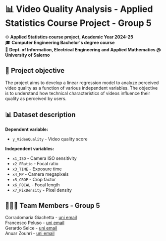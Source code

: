 # 📊 Video Quality Analysis - Applied Statistics Course Project - Group 5

⚙️ **Applied Statistics course project, Academic Year 2024-25**  
🎓 **Computer Engineering Bachelor's degree course**  
🏫 **Dept. of Information, Electrical Engineering and Applied Mathematics @ University of Salerno**

## 🎯 Project objective
The project aims to develop a linear regression model to analyze perceived video quality as a function of various independent variables. The objective is to understand how technical characteristics of videos influence their quality as perceived by users.

## 📊 Dataset description
**Dependent variable:**
- `y_VideoQuality` - Video quality score

**Independent variables:**
- `x1_ISO` - Camera ISO sensitivity
- `x2_FRatio` - Focal ratio
- `x3_TIME` - Exposure time
- `x4_MP` - Camera megapixels
- `x5_CROP` - Crop factor
- `x6_FOCAL` - Focal length
- `x7_PixDensity` - Pixel density

## 🧑🏻‍💻 Team Members - Group 5
Corradomaria Giachetta - [uni email](mailto:c.giachetta@studenti.unisa.it)  
Francesco Peluso - [uni email](mailto:f.peluso29@studenti.unisa.it)  
Gerardo Selce - [uni email](mailto:g.selce2@studenti.unisa.it)  
Anuar Zouhri - [uni email](mailto:a.zouhri@studenti.unisa.it)
